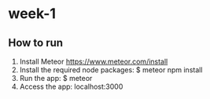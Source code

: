 # week-1

## How to run
1. Install Meteor https://www.meteor.com/install
2. Install the required node packages: $ meteor npm install
3. Run the app: $ meteor
4. Access the app: localhost:3000